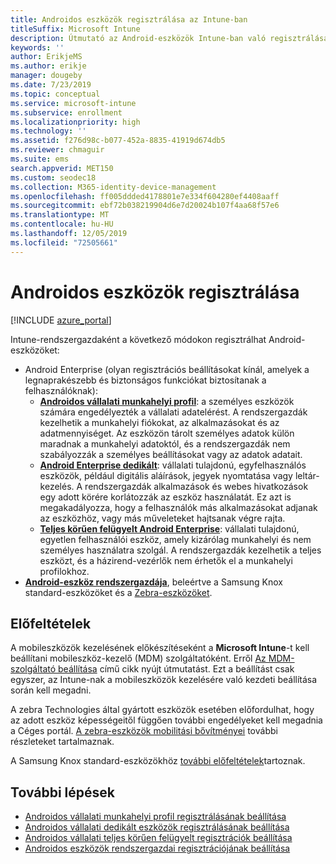 ```yaml
---
title: Androidos eszközök regisztrálása az Intune-ban
titleSuffix: Microsoft Intune
description: Útmutató az Android-eszközök Intune-ban való regisztrálásához.
keywords: ''
author: ErikjeMS
ms.author: erikje
manager: dougeby
ms.date: 7/23/2019
ms.topic: conceptual
ms.service: microsoft-intune
ms.subservice: enrollment
ms.localizationpriority: high
ms.technology: ''
ms.assetid: f276d98c-b077-452a-8835-41919d674db5
ms.reviewer: chmaguir
ms.suite: ems
search.appverid: MET150
ms.custom: seodec18
ms.collection: M365-identity-device-management
ms.openlocfilehash: ff005ddded4178801e7e334f604280ef4408aaff
ms.sourcegitcommit: ebf72b038219904d6e7d20024b107f4aa68f57e6
ms.translationtype: MT
ms.contentlocale: hu-HU
ms.lasthandoff: 12/05/2019
ms.locfileid: "72505661"
---
```

# <a name="enroll-android-devices"></a>Androidos eszközök regisztrálása

[!INCLUDE [azure_portal](../includes/azure_portal.md)]

Intune-rendszergazdaként a következő módokon regisztrálhat Android-eszközöket:
- Android Enterprise (olyan regisztrációs beállításokat kínál, amelyek a legnaprakészebb és biztonságos funkciókat biztosítanak a felhasználóknak):
    - [**Androidos vállalati munkahelyi profil**](android-work-profile-enroll.md): a személyes eszközök számára engedélyezték a vállalati adatelérést. A rendszergazdák kezelhetik a munkahelyi fiókokat, az alkalmazásokat és az adatmennyiséget. Az eszközön tárolt személyes adatok külön maradnak a munkahelyi adatoktól, és a rendszergazdák nem szabályozzák a személyes beállításokat vagy az adatok adatait. 
    - [**Android Enterprise dedikált**](android-kiosk-enroll.md): vállalati tulajdonú, egyfelhasználós eszközök, például digitális aláírások, jegyek nyomtatása vagy leltár-kezelés. A rendszergazdák alkalmazások és webes hivatkozások egy adott körére korlátozzák az eszköz használatát. Ez azt is megakadályozza, hogy a felhasználók más alkalmazásokat adjanak az eszközhöz, vagy más műveleteket hajtsanak végre rajta.
    - [**Teljes körűen felügyelt Android Enterprise**](android-fully-managed-enroll.md): vállalati tulajdonú, egyetlen felhasználói eszköz, amely kizárólag munkahelyi és nem személyes használatra szolgál. A rendszergazdák kezelhetik a teljes eszközt, és a házirend-vezérlők nem érhetők el a munkahelyi profilokhoz. 
- [**Android-eszköz rendszergazdája**](android-enroll-device-administrator.md), beleértve a Samsung Knox standard-eszközöket és a [Zebra-eszközöket](../configuration/android-zebra-mx-overview.md). 

## <a name="prerequisites"></a>Előfeltételek

A mobileszközök kezelésének előkészítéseként a **Microsoft Intune**-t kell beállítani mobileszköz-kezelő (MDM) szolgáltatóként. Erről [Az MDM-szolgáltató beállítása](../fundamentals/mdm-authority-set.md) című cikk nyújt útmutatást. Ezt a beállítást csak egyszer, az Intune-nak a mobileszközök kezelésére való kezdeti beállítása során kell megadni.

A zebra Technologies által gyártott eszközök esetében előfordulhat, hogy az adott eszköz képességeitől függően további engedélyeket kell megadnia a Céges portál. [A zebra-eszközök mobilitási bővítményei](../configuration/android-zebra-mx-overview.md) további részleteket tartalmaznak.

A Samsung Knox standard-eszközökhöz [további előfeltételek](android-samsung-knox-mobile-enroll.md)tartoznak.

## <a name="next-steps"></a>További lépések

- [Androidos vállalati munkahelyi profil regisztrálásának beállítása](android-work-profile-enroll.md)
- [Androidos vállalati dedikált eszközök regisztrálásának beállítása](android-kiosk-enroll.md)
- [Androidos vállalati teljes körűen felügyelt regisztrációk beállítása](android-fully-managed-enroll.md)
- [Androidos eszközök rendszergazdai regisztrációjának beállítása](android-enroll-device-administrator.md)


